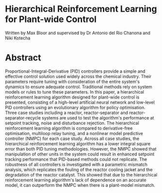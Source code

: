 # Hierarchical Reinforcement Learning for Plant-wide Control
Written by Max Bloor and supervised by Dr Antonio del Rio Chanona and Niki Kotecha

# Abstract
Proportional-Integral-Derivative (PID) controllers provide a simple and effective control solution used widely across the chemical industry. Their parameters require tuning with consideration of the entire system's dynamics to ensure adequate control. Traditional methods rely on system models or rules to tune these parameters. In this paper, a hierarchical reinforcement learning algorithm designed for plant-wide control is presented, consisting of a high-level artificial neural network and low-level PID controllers using an evolutionary algorithm for policy optimisation. Three case studies including a reactor, reactor-separator and reactor-separator-recycle systems are used to test the algorithm's performance at setpoint tracking, noise and disturbance rejection. The hierarchical reinforcement learning algorithm is compared to derivative-free optimisation, multiloop relay tuning, and a nonlinear model predictive controller (NMPC) for each case study. Across all case studies, the hierarchical reinforcement learning algorithm has a lower integral square error than both PID tuning methodologies. However, the NMPC showed that manipulation of other units in the system could result in enhanced setpoint tracking performance that PID-based methods could not replicate. The robustness of all controllers is investigated with a parametric mismatch analysis, which replicates the fouling of the reactor cooling jacket and the degradation of the reactor catalyst. This showed that due to the hierarchical reinforcement learning algorithm's lack of dependence on an accurate model, it can outperform the NMPC when there is a plant-model mismatch.
